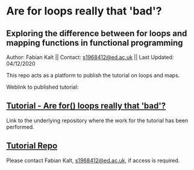 # Are for loops really that 'bad'?
## Exploring the difference between for loops and mapping functions in functional programming

Author: Fabian Kalt || Contact: s1968412@ed.ac.uk || Last Updated: 04/12/2020

This repo acts as a platform to publish the tutorial on loops and maps. 

Weblink to published tutorial:

## [Tutorial - Are for() loops really that 'bad'?](https://fabikalt.github.io/loops-and-maps/)


Link to the underlying repository where the work for the tutorial has been performed. 

## [Tutorial Repo](https://github.com/EdDataScienceEES/tutorial-FabiKalt)

Please contact Fabian Kalt, s1968412@ed.ac.uk, if access is required.

